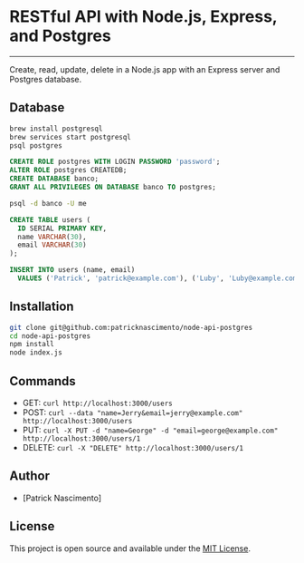 # RESTful API with Node.js, Express, and Postgres
---

Create, read, update, delete in a Node.js app with an Express server and Postgres database.

## Database

```bash
brew install postgresql
brew services start postgresql
psql postgres
```

```sql
CREATE ROLE postgres WITH LOGIN PASSWORD 'password';
ALTER ROLE postgres CREATEDB;
CREATE DATABASE banco;
GRANT ALL PRIVILEGES ON DATABASE banco TO postgres;
```

```bash
psql -d banco -U me
```

```sql
CREATE TABLE users (
  ID SERIAL PRIMARY KEY,
  name VARCHAR(30),
  email VARCHAR(30)
);

INSERT INTO users (name, email)
  VALUES ('Patrick', 'patrick@example.com'), ('Luby', 'Luby@example.com');
```

## Installation

```bash
git clone git@github.com:patricknascimento/node-api-postgres
cd node-api-postgres
npm install
node index.js
```

## Commands

- GET: `curl http://localhost:3000/users`
- POST: `curl --data "name=Jerry&email=jerry@example.com" http://localhost:3000/users`
- PUT: `curl -X PUT -d "name=George" -d "email=george@example.com" http://localhost:3000/users/1`
- DELETE: `curl -X "DELETE" http://localhost:3000/users/1`

## Author

- [Patrick Nascimento]

## License

This project is open source and available under the [MIT License](LICENSE).
